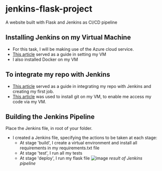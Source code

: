 # jenkins-flask-project

A website built with Flask and Jenkins as CI/CD pipeline

## Installing Jenkins on my Virtual Machine
-   For this task, I will be making use of the Azure cloud service.
-   [This article](https://docs.microsoft.com/en-us/azure/developer/jenkins/configure-on-linux-vm) served as a guide in setting my VM
-   I also installed Docker on my VM

## To integrate my repo with Jenkins
-   [This article](https://www.blazemeter.com/blog/how-to-integrate-your-github-repository-to-your-jenkins-project) served as a guide in integrating my repo with Jenkins and creating my first job.   
-   [This article](https://cloudaffaire.com/how-to-install-git-on-azure-virtual-machine/) was used to install git on my VM, to enable me access my code via my VM.

## Building the Jenkins Pipeline
Place the Jenkins file, in root of your folder.
-   I created a Jenkins file, specifying the actions to be taken at each stage:
    -   At stage 'build', I create a virtual environment and install all requirements in my requirements.txt file
    -   At stage 'test', I run all my tests
    -   At stage 'deploy', I run my flask file
![image](https://user-images.githubusercontent.com/49791498/126041395-8220b35a-672d-4483-919b-75259bcb2dcc.png)
*result of Jenkins pipeline*